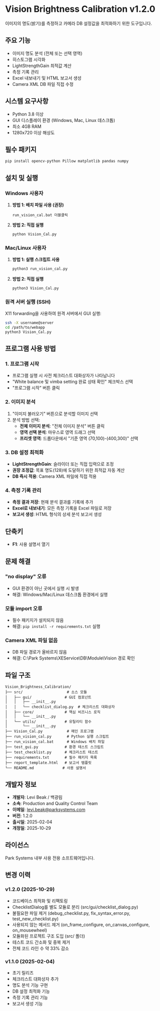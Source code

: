 # Vision Brightness Calibration v1.2.0

이미지의 명도(밝기)를 측정하고 카메라 DB 설정값을 최적화하기 위한 도구입니다.

## 주요 기능

- 이미지 명도 분석 (전체 또는 선택 영역)
- 히스토그램 시각화
- LightStrengthGain 최적값 계산
- 측정 기록 관리
- Excel 내보내기 및 HTML 보고서 생성
- Camera XML DB 파일 직접 수정

## 시스템 요구사항

- Python 3.8 이상
- GUI 디스플레이 환경 (Windows, Mac, Linux 데스크톱)
- 최소 4GB RAM
- 1280x720 이상 해상도

## 필수 패키지

```bash
pip install opencv-python Pillow matplotlib pandas numpy
```

## 설치 및 실행

### Windows 사용자

1. **방법 1: 배치 파일 사용 (권장)**
   ```
   run_vision_cal.bat 더블클릭
   ```

2. **방법 2: 직접 실행**
   ```bash
   python Vision_Cal.py
   ```

### Mac/Linux 사용자

1. **방법 1: 실행 스크립트 사용**
   ```bash
   python3 run_vision_cal.py
   ```

2. **방법 2: 직접 실행**
   ```bash
   python3 Vision_Cal.py
   ```

### 원격 서버 실행 (SSH)

X11 forwarding을 사용하여 원격 서버에서 GUI 실행:
```bash
ssh -X username@server
cd /path/to/webapp
python3 Vision_Cal.py
```

## 프로그램 사용 방법

### 1. 프로그램 시작
- 프로그램 실행 시 사전 체크리스트 대화상자가 나타납니다
- "White balance 및 vimba setting 완료 상태 확인" 체크박스 선택
- "프로그램 시작" 버튼 클릭

### 2. 이미지 분석
1. "이미지 불러오기" 버튼으로 분석할 이미지 선택
2. 분석 방법 선택:
   - **전체 이미지 분석**: "전체 이미지 분석" 버튼 클릭
   - **영역 선택 분석**: 마우스로 영역 드래그 선택
   - **프리셋 영역**: 드롭다운에서 "기준 영역 (70,100)-(400,300)" 선택

### 3. DB 설정 최적화
- **LightStrengthGain**: 슬라이더 또는 직접 입력으로 조정
- **권장 조정값**: 목표 명도(128)에 도달하기 위한 최적값 자동 계산
- **DB 즉시 적용**: Camera XML 파일에 직접 적용

### 4. 측정 기록 관리
- **측정 결과 저장**: 현재 분석 결과를 기록에 추가
- **Excel로 내보내기**: 모든 측정 기록을 Excel 파일로 저장
- **보고서 생성**: HTML 형식의 상세 분석 보고서 생성

## 단축키
- **F1**: 사용 설명서 열기

## 문제 해결

### "no display" 오류
- GUI 환경이 아닌 곳에서 실행 시 발생
- 해결: Windows/Mac/Linux 데스크톱 환경에서 실행

### 모듈 import 오류
- 필수 패키지가 설치되지 않음
- 해결: `pip install -r requirements.txt` 실행

### Camera XML 파일 없음
- DB 파일 경로가 올바르지 않음
- 해결: C:\Park Systems\XEService\DB\Module\Vision 경로 확인

## 파일 구조

```
Vision_Brightness_Calibration/
├── src/                    # 소스 모듈
│   ├── gui/               # GUI 컴포넌트
│   │   ├── __init__.py
│   │   └── checklist_dialog.py  # 체크리스트 대화상자
│   ├── core/              # 핵심 비즈니스 로직
│   │   └── __init__.py
│   └── utils/             # 유틸리티 함수
│       └── __init__.py
├── Vision_Cal.py           # 메인 프로그램
├── run_vision_cal.py       # Python 실행 스크립트
├── run_vision_cal.bat      # Windows 배치 파일
├── test_gui.py            # 환경 테스트 스크립트
├── test_checklist.py      # 체크리스트 테스트
├── requirements.txt       # 필수 패키지 목록
├── report_template.html   # 보고서 템플릿
└── README.md             # 사용 설명서
```

## 개발자 정보

- **개발자**: Levi Beak / 백광림
- **소속**: Production and Quality Control Team
- **이메일**: levi.beak@parksystems.com
- **버전**: 1.2.0
- **출시일**: 2025-02-04
- **개정일**: 2025-10-29

## 라이선스

Park Systems 내부 사용 전용 소프트웨어입니다.

## 변경 이력

### v1.2.0 (2025-10-29)
- 코드베이스 최적화 및 리팩토링
- ChecklistDialog를 별도 모듈로 분리 (src/gui/checklist_dialog.py)
- 불필요한 파일 제거 (debug_checklist.py, fix_syntax_error.py, test_new_checklist.py)
- 사용되지 않는 메서드 제거 (on_frame_configure, on_canvas_configure, on_mousewheel)
- 모듈화된 프로젝트 구조 도입 (src/ 폴더)
- 테스트 코드 간소화 및 중복 제거
- 전체 코드 라인 수 약 33% 감소

### v1.1.0 (2025-02-04)
- 초기 릴리즈
- 체크리스트 대화상자 추가
- 명도 분석 기능 구현
- DB 설정 최적화 기능
- 측정 기록 관리 기능
- 보고서 생성 기능
